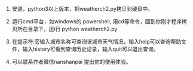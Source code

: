 1. 安装，python3以上版本，把weatherch2.py拷贝到硬盘中。

2. 运行cmd平台，如windows的 powershell, 用cd等命令，回到你刚才程序拷贝所在目录下，运i行
   python weatherch2.py

3. 在提示符:旁输入城市名称可查询该城市天气情况，输入help可以查询帮助文件，输入history可看到查询历史记录，输入quit可以退出查询。

4. 可以联系作者微信nanshanpai 提出你的使用体验。
